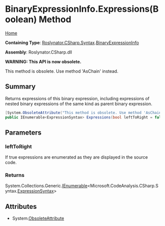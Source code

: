 # BinaryExpressionInfo\.Expressions\(Boolean\) Method

[Home](../../../../../README.md)

**Containing Type**: [Roslynator.CSharp.Syntax](../../README.md)\.[BinaryExpressionInfo](../README.md)

**Assembly**: Roslynator\.CSharp\.dll

**WARNING: This API is now obsolete\.**

This method is obsolete\. Use method 'AsChain' instead\.

## Summary

Returns expressions of this binary expression, including expressions of nested binary expressions of the same kind as parent binary expression\.

```csharp
[System.ObsoleteAttribute("This method is obsolete. Use method 'AsChain' instead.")]
public IEnumerable<ExpressionSyntax> Expressions(bool leftToRight = false)
```

## Parameters

### leftToRight



If true expressions are enumerated as they are displayed in the source code\.

### Returns

System\.Collections\.Generic\.[IEnumerable](https://docs.microsoft.com/en-us/dotnet/api/system.collections.generic.ienumerable-1)\<Microsoft\.CodeAnalysis\.CSharp\.Syntax\.[ExpressionSyntax](https://docs.microsoft.com/en-us/dotnet/api/microsoft.codeanalysis.csharp.syntax.expressionsyntax)>

## Attributes

* System\.[ObsoleteAttribute](https://docs.microsoft.com/en-us/dotnet/api/system.obsoleteattribute)

